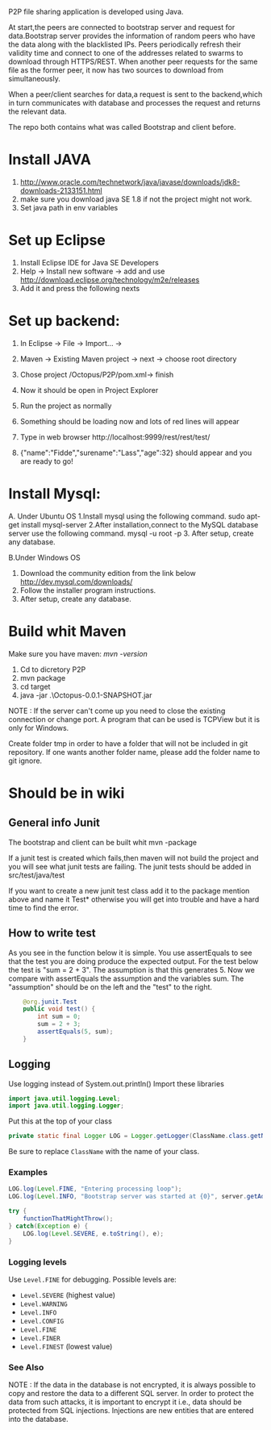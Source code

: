 P2P file sharing application is developed using Java.

At start,the peers are connected to bootstrap server and request for data.Bootstrap server provides the information of random peers who have the data along with the blacklisted IPs.
Peers periodically refresh their validity time and connect to one of the addresses related to swarms to download through HTTPS/REST.
When another peer requests for the same file as the former peer, it now has two sources to download from simultaneously.

When a peer/client searches for data,a request is sent to the backend,which in turn communicates with database and processes 
the request and returns the relevant data.

The repo both contains what was called Bootstrap and client before. 

# Install JAVA
1. http://www.oracle.com/technetwork/java/javase/downloads/jdk8-downloads-2133151.html
2. make sure you download java SE 1.8 if not the project might not work. 
3. Set java path in env variables


# Set up Eclipse
1. Install Eclipse IDE for Java SE Developers
2. Help -> Install new software -> add and use http://download.eclipse.org/technology/m2e/releases
3. Add it and press the following nexts

# Set up backend:
1. In Eclipse -> File -> Import... -> 
2. Maven -> Existing Maven project -> next -> choose root directory
3. Chose project /Octopus/P2P/pom.xml-> finish
4. Now it should be open in Project Explorer
5. Run the project as normally 
6. Something should be loading now and lots of red lines will appear
7. Type in web browser http://localhost:9999/rest/rest/test/

8. {"name":"Fidde","surename":"Lass","age":32} should appear and you are ready to go!

# Install Mysql:

A. Under Ubuntu OS
1.Install mysql using the following command.
    sudo apt-get install mysql-server
2.After installation,connect to the MySQL database server use the following command.
    mysql -u root -p
3. After setup, create any database.

B.Under Windows OS
1. Download the community edition from the link below
http://dev.mysql.com/downloads/
2. Follow the installer program instructions.
3. After setup, create any database.

# Build whit Maven
Make sure you have maven: *mvn -version*
1. Cd to dicretory P2P
2. mvn package
3. cd target
4. java -jar .\Octopus-0.0.1-SNAPSHOT.jar


 


NOTE : If the server can't come up you need to close the existing connection or change port. 
A program that can be used is TCPView but it is only for Windows.

Create folder tmp in order to have a folder that will not be included in git repository. 
If one wants another folder name, please add the folder name to git ignore. 

# Should be in wiki
## General info Junit
The bootstrap and client can be built whit
mvn -package

If a junit test is created which fails,then maven will not build the project and you will see what junit tests are failing. 
The junit tests should be added in src/test/java/test

If you want to create a new junit test class add it to the package mention above and name it Test* otherwise you will get into trouble and have a hard time to find the error. 


## How to write test
As you see in the function below it is simple. 
You use assertEquals to see that the test you are doing produce the expected output. 
For the test below the test is "sum = 2 + 3". The assumption is that this generates 5. 
Now we compare with assertEquals the assumption and the variables sum. 
The "assumption" should be on the left and the "test" to the right. 
```java
	@org.junit.Test
	public void test() {
		int sum = 0;
		sum = 2 + 3;
		assertEquals(5, sum);
	}
```

## Logging
Use logging instead of System.out.println()
Import these libraries
```java
import java.util.logging.Level;
import java.util.logging.Logger;
```
Put this at the top of your class
```java
private static final Logger LOG = Logger.getLogger(ClassName.class.getName());
```
Be sure to replace `ClassName` with the name of your class.

### Examples
```java
LOG.log(Level.FINE, "Entering processing loop");
LOG.log(Level.INFO, "Bootstrap server was started at {0}", server.getAddress().toString());

try {
    functionThatMightThrow();
} catch(Exception e) {
    LOG.log(Level.SEVERE, e.toString(), e);
}
```
### Logging levels
Use `Level.FINE` for debugging. Possible levels are:
* `Level.SEVERE` (highest value)
* `Level.WARNING`
* `Level.INFO`
* `Level.CONFIG`
* `Level.FINE`
* `Level.FINER`
* `Level.FINEST` (lowest value)

### See Also


NOTE : If the data in the database is not encrypted, it is always possible to copy and restore the data to a different SQL server.
In order to protect the data from such attacks, it is important to encrypt it i.e., data should be protected from SQL injections.
Injections are new entities that are entered into the database.